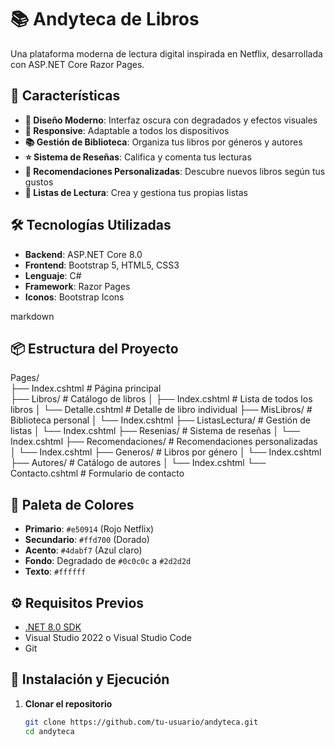 # 📚 Andyteca de Libros

Una plataforma moderna de lectura digital inspirada en Netflix, desarrollada con ASP.NET Core Razor Pages.

## 🚀 Características

- **🎨 Diseño Moderno**: Interfaz oscura con degradados y efectos visuales
- **📱 Responsive**: Adaptable a todos los dispositivos  
- **📚 Gestión de Biblioteca**: Organiza tus libros por géneros y autores
- **⭐ Sistema de Reseñas**: Califica y comenta tus lecturas
- **🎯 Recomendaciones Personalizadas**: Descubre nuevos libros según tus gustos
- **📖 Listas de Lectura**: Crea y gestiona tus propias listas

## 🛠️ Tecnologías Utilizadas

- **Backend**: ASP.NET Core 8.0
- **Frontend**: Bootstrap 5, HTML5, CSS3
- **Lenguaje**: C#
- **Framework**: Razor Pages
- **Iconos**: Bootstrap Icons

markdown
## 📦 Estructura del Proyecto
Pages/ <br>
├── Index.cshtml # Página principal <br>
├── Libros/ # Catálogo de libros
│ ├── Index.cshtml # Lista de todos los libros
│ └── Detalle.cshtml # Detalle de libro individual
├── MisLibros/ # Biblioteca personal
│ └── Index.cshtml
├── ListasLectura/ # Gestión de listas
│ └── Index.cshtml
├── Resenias/ # Sistema de reseñas
│ └── Index.cshtml
├── Recomendaciones/ # Recomendaciones personalizadas
│ └── Index.cshtml
├── Generos/ # Libros por género
│ └── Index.cshtml
├── Autores/ # Catálogo de autores
│ └── Index.cshtml
└── Contacto.cshtml # Formulario de contacto

## 🎨 Paleta de Colores

- **Primario**: `#e50914` (Rojo Netflix)
- **Secundario**: `#ffd700` (Dorado)
- **Acento**: `#4dabf7` (Azul claro)
- **Fondo**: Degradado de `#0c0c0c` a `#2d2d2d`
- **Texto**: `#ffffff`

## ⚙️ Requisitos Previos

- [.NET 8.0 SDK](https://dotnet.microsoft.com/download/dotnet/8.0)
- Visual Studio 2022 o Visual Studio Code
- Git

## 🚀 Instalación y Ejecución

1. **Clonar el repositorio**
   ```bash
   git clone https://github.com/tu-usuario/andyteca.git
   cd andyteca
